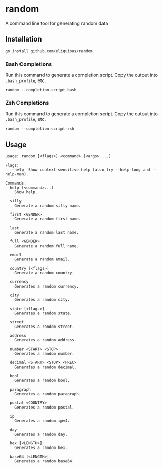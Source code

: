 # random
A command line tool for generating random data

## Installation

```
go install github.com/eliquious/random
```

### Bash Completions

Run this command to generate a completion script. Copy the output into `.bash_profile`, etc.

```
random --completion-script-bash
```

### Zsh Completions

Run this command to generate a completion script. Copy the output into `.bash_profile`, etc.

```
random --completion-script-zsh
```

## Usage

```
usage: random [<flags>] <command> [<args> ...]

Flags:
  --help  Show context-sensitive help (also try --help-long and --help-man).

Commands:
  help [<command>...]
    Show help.

  silly
    Generate a random silly name.

  first <GENDER>
    Generate a random first name.

  last
    Generate a random last name.

  full <GENDER>
    Generate a random full name.

  email
    Generate a random email.

  country [<flags>]
    Generate a random country.

  currency
    Generates a random currency.

  city
    Generates a random city.

  state [<flags>]
    Generates a random state.

  street
    Generates a random street.

  address
    Generates a random address.

  number <START> <STOP>
    Generates a random number.

  decimal <START> <STOP> <PREC>
    Generates a random decimal.

  bool
    Generates a random bool.

  paragraph
    Generates a random paragraph.

  postal <COUNTRY>
    Generates a random postal.

  ip
    Generates a random ipv4.

  day
    Generates a random day.

  hex [<LENGTH>]
    Generates a random hex.

  base64 [<LENGTH>]
    Generates a random base64.
```
